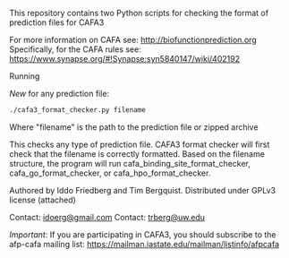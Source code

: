 
This repository contains two Python scripts for checking the format of 
prediction files for CAFA3

For more information on CAFA  see: http://biofunctionprediction.org
Specifically, for the CAFA rules see: https://www.synapse.org/#!Synapse:syn5840147/wiki/402192

Running

*New* for any prediction file:
```bash
./cafa3_format_checker.py filename
```

Where "filename" is the path to the prediction file or zipped archive


This checks any type of prediction file.
CAFA3 format checker  will first check that the filename is correctly formatted.
Based on the filename structure, the program will run cafa_binding_site_format_checker, cafa_go_format_checker, or cafa_hpo_format_checker.


Authored by Iddo Friedberg and Tim Bergquist. Distributed under GPLv3 license (attached)

Contact: idoerg@gmail.com
Contact: trberg@uw.edu

*Important*: If you are participating in CAFA3, you should subscribe to the afp-cafa
mailing list: https://mailman.iastate.edu/mailman/listinfo/afpcafa
